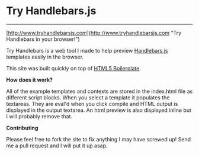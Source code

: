 Try Handlebars.js 
=================

---
[http://www.tryhandlebarsjs.com](http://www.tryhandlebarsjs.com "Try Handlebars in your browser!")

Try Handlebars is a web tool I made to help preview [Handlebars.js](http://www.handlebarsjs.com/) templates easily in the browser. 

This site was built quickly on top of [HTML5 Boilerplate](http://html5boilerplate.com/).

__How does it work?__

All of the example templates and contexts are stored in the index.html file as different script blocks. When you select a template it populates the textareas.
They are eval'd when you click compile and HTML output is displayed in the output textarea. An html preview is also displayed inline but I will probably remove that.

__Contributing__

Please feel free to fork the site to fix anything I may have screwed up! Send me a pull request and I will put it up asap.
